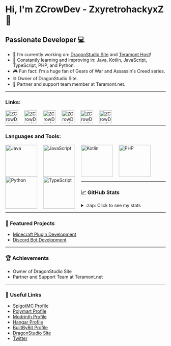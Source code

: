 # Hi, I'm ZCrowDev - ZxyretrohackyxZ 👋

## Passionate Developer 💻

- 🔭 I’m currently working on: [DragonStudio Site][dragonstudio] and [Teramont Host][teramont]!
- 🌱 Constantly learning and improving in: Java, Kotlin, JavaScript, TypeScript, PHP, and Python.
- 🎮 Fun fact: I'm a huge fan of Gears of War and Assassin's Creed series.
- 🌐 Owner of DragonStudio Site.
- 🤝 Partner and support team member at Teramont.net.

---

### Links: 

[<img align="left" alt="ZCrowDev | SpigotMC" width="40px" src="https://imgur.com/ju8tS8T.png" style="padding-right:1rem;"/>][spigotmc]
[<img align="left" alt="ZCrowDev | Polymart" width="40px" src="https://imgur.com/Vv9gSVB.png" style="padding-right:1rem;"/>][polymart]
[<img align="left" alt="ZCrowDev | Modrinth" width="40px" src="https://imgur.com/OkINsKx.png" style="padding-right:1rem;"/>][modrinth]
[<img align="left" alt="ZCrowDev | Hangar" width="40px" src="https://imgur.com/GbYEyIU.png" style="padding-right:1rem;"/>][hangar]
[<img align="left" alt="ZCrowDev | BuiltByBit" width="40px" src="https://imgur.com/IJ7iVRD.png" style="padding-right:1rem;"/>][builtbybit]
[<img align="left" alt="ZCrowDev | Twitter / X" width="40px" src="https://imgur.com/mHYJCUK.png" style="padding-right:1rem;"/>][twitter]

### ㅤ
---

### Languages and Tools:

<img align="left" alt="Java" width="100px" src="https://imgur.com/8kEZ2Vp.png" style="padding-right:1rem;" />
<img align="left" alt="JavaScript" width="100px" src="https://imgur.com/o7yLx6i.png" style="padding-right:1rem;" />
<img align="left" alt="Kotlin" width="100px" src="https://imgur.com/Ul0garr.png" style="padding-right:1rem;" />
<img align="left" alt="PHP" width="100px" src="https://imgur.com/M3LRn7Y.png" style="padding-right:1rem;" />
<img align="left" alt="Python" width="100px" src="https://imgur.com/6rpQB3b.png" style="padding-right:1rem;" />
<img align="left" alt="TypeScript" width="100px" src="https://imgur.com/Okok6OA.png" style="padding-right:1rem;" />

<br />
<br />
<br />

### ㅤ
---

### 📈 GitHub Stats

<details>
  <summary>:zap: Click to see my stats</summary>

  <img align="left" alt="ZCrowDev's GitHub Stats" src="https://github-readme-stats.vercel.app/api?username=ZxyretrohackyxZ&show_icons=true&hide_border=true&theme=cobalt" />

</details>

---

### 🌟 Featured Projects

- [Minecraft Plugin Development](https://www.spigotmc.org/resources/authors/zxyretrohackyxz.1571934/)
- [Discord Bot Development](https://discord.gg/https://discord.dragonstudio.site)

---

### 🏆 Achievements

- Owner of DragonStudio Site
- Partner and Support Team at Teramont.net

---

### 🔗 Useful Links

- [SpigotMC Profile][spigotmc]
- [Polymart Profile][polymart]
- [Modrinth Profile][modrinth]
- [Hangar Profile][hangar]
- [BuiltByBit Profile][builtbybit]
- [DragonStudio Site][dragonstudio]
- [Twitter][twitter]

[spigotmc]: https://www.spigotmc.org/resources/authors/zxyretrohackyxz.1571934/
[polymart]: https://polymart.org/user/zcrowdev.12850
[modrinth]: https://modrinth.com/user/ZCrowDev
[hangar]: https://hangar.papermc.io/ZCrowDev
[builtbybit]: https://builtbybit.com/members/zxyretrohackyxz.386014/
[teramont]: https://billing.teramont.net/aff.php?aff=24
[dragonstudio]: https://discord.gg/f5TmSrPExp
[twitter]: https://x.com/ZHackyDev
